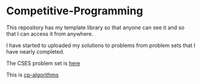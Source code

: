 # Competitive-Programming

This repository has my template library so that anyone can see it and so that I can access it from anywhere.

I have started to uploaded my solutions to problems from problem sets that I have nearly completed.

The CSES problem set is [here](https://cses.fi/problemset/)

This is [cp-algorithms](https://cp-algorithms.com/)

